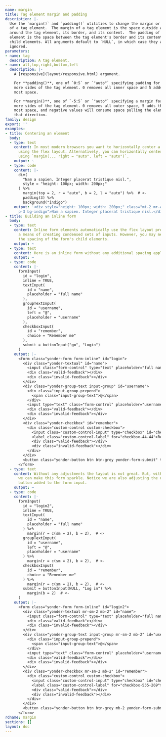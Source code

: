 ```yaml
---
name: margin
title: Tag element margin and padding
description: |-
  Use the `margin()` and `padding()` utilities to change the margin or padding
  of a tag element.  The margin of a tag element is the space outside and
  around the tag element, its border, and its content.  The padding of a tag
  element is the space between the tag element's border and its content or
  child elements. All arguments default to `NULL`, in which case they are
  ignored.
parameters:
- name: tag
  description: A tag element.
- name: all,top,right,bottom,left
  description: |-
    A [responsive](layout/responsive.html) argument.

    For **padding()**, one of `0:5` or `"auto"` specifying padding for one or
    more sides of the tag element. 0 removes all inner space and 5 adds the
    most space.

    For **margin()**, one of `-5:5` or `"auto"` specifying a margin for one or
    more sides of the tag element. 0 removes all outer space, 5 adds the
    most space, and negative values will consume space pulling the element in
    that direction.
family: design
export: ''
examples:
- title: Centering an element
  body:
  - type: text
    content: In most modern browsers you want to horizontally center a tag element
      using the flex layout. Alternatively, you can horizontally center an element
      using `margin(.., right = "auto", left = "auto")`.
    output: ~
  - type: code
    content: |-
      div(
        "Nam a sapien. Integer placerat tristique nisl.",
        style = "height: 100px; width: 200px;"
      ) %>%
        margin(top = 2, r = "auto", b = 2, l = "auto") %>%  # <-
        padding(3) %>%
        background("indigo")
    output: '<div style="height: 100px; width: 200px;" class="mt-2 mr-auto mb-2 ml-auto
      p-3 bg-indigo">Nam a sapien. Integer placerat tristique nisl.</div>'
- title: Building an inline form
  body:
  - type: text
    content: Inline form elements automatically use the flex layout providing you
      a means of creating condensed sets of inputs. However, you may need to adjust
      the spacing of the form's child elements.
    output: ~
  - type: text
    content: Here is an inline form without any additional spacing applied.
    output: ~
  - type: code
    content: |-
      formInput(
        id = "login",
        inline = TRUE,
        textInput(
          id = "name",
          placeholder = "full name"
        ),
        groupTextInput(
          id = "username",
          left = "@",
          placeholder = "username"
        ),
        checkboxInput(
          id = "remember",
          choice = "Remember me"
        ),
        submit = buttonInput("go", "Login")
      )
    output: |-
      <form class="yonder-form form-inline" id="login">
        <div class="yonder-textual" id="name">
          <input class="form-control" type="text" placeholder="full name" autocomplete="off"/>
          <div class="valid-feedback"></div>
          <div class="invalid-feedback"></div>
        </div>
        <div class="yonder-group-text input-group" id="username">
          <div class="input-group-prepend">
            <span class="input-group-text">@</span>
          </div>
          <input type="text" class="form-control" placeholder="username" autocomplete="off"/>
          <div class="valid-feedback"></div>
          <div class="invalid-feedback"></div>
        </div>
        <div class="yonder-checkbox" id="remember">
          <div class="custom-control custom-checkbox">
            <input class="custom-control-input" type="checkbox" id="checkbox-44-44" name="checkbox-44-44" value="Remember me" autocomplete="off"/>
            <label class="custom-control-label" for="checkbox-44-44">Remember me</label>
            <div class="valid-feedback"></div>
            <div class="invalid-feedback"></div>
          </div>
        </div>
        <button class="yonder-button btn btn-grey yonder-form-submit" type="button" role="button" id="go" autocomplete="off">Login</button>
      </form>
  - type: text
    content: Without any adjustments the layout is not great. But, with some styling
      we can make this form sparkle. Notice we are also adjusting the default submit
      button added to the form input.
    output: ~
  - type: code
    content: |-
      formInput(
        id = "login2",
        inline = TRUE,
        textInput(
          id = "name",
          placeholder = "full name"
        ) %>%
          margin(r = c(sm = 2), b = 2),  # <-
        groupTextInput(
          id = "username",
          left = "@",
          placeholder = "username"
        ) %>%
          margin(r = c(sm = 2), b = 2),  # <-
        checkboxInput(
          id = "remember",
          choice = "Remember me"
        ) %>%
          margin(r = c(sm = 2), b = 2),  # <-
        submit = buttonInput(NULL, "Log in") %>%
          margin(b = 2)  # <-
      )
    output: |-
      <form class="yonder-form form-inline" id="login2">
        <div class="yonder-textual mr-sm-2 mb-2" id="name">
          <input class="form-control" type="text" placeholder="full name" autocomplete="off"/>
          <div class="valid-feedback"></div>
          <div class="invalid-feedback"></div>
        </div>
        <div class="yonder-group-text input-group mr-sm-2 mb-2" id="username">
          <div class="input-group-prepend">
            <span class="input-group-text">@</span>
          </div>
          <input type="text" class="form-control" placeholder="username" autocomplete="off"/>
          <div class="valid-feedback"></div>
          <div class="invalid-feedback"></div>
        </div>
        <div class="yonder-checkbox mr-sm-2 mb-2" id="remember">
          <div class="custom-control custom-checkbox">
            <input class="custom-control-input" type="checkbox" id="checkbox-535-269" name="checkbox-535-269" value="Remember me" autocomplete="off"/>
            <label class="custom-control-label" for="checkbox-535-269">Remember me</label>
            <div class="valid-feedback"></div>
            <div class="invalid-feedback"></div>
          </div>
        </div>
        <button class="yonder-button btn btn-grey mb-2 yonder-form-submit" type="button" role="button" autocomplete="off">Log in</button>
      </form>
rdname: margin
sections: []
layout: doc
---
```

